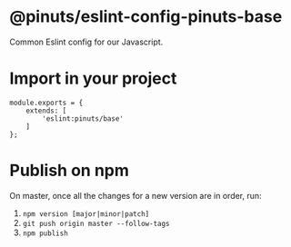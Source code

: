 # @pinuts/eslint-config-pinuts-base
Common Eslint config for our Javascript.

# Import in your project

```
module.exports = {
    extends: [
        'eslint:pinuts/base'
    ]
};
```

# Publish on npm

On master, once all the changes for a new version are in order, run:

1. `npm version [major|minor|patch]`
2. `git push origin master --follow-tags`
3. `npm publish`
